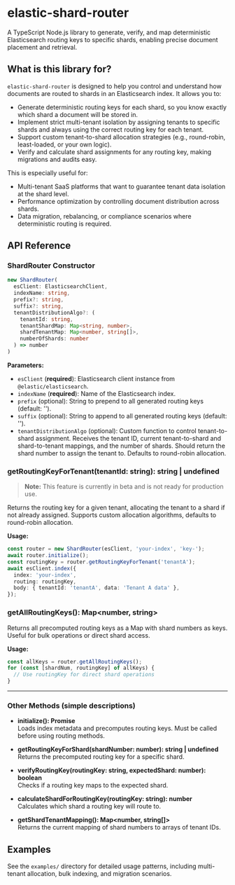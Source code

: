 # elastic-shard-router

A TypeScript Node.js library to generate, verify, and map deterministic Elasticsearch routing keys to specific shards, enabling precise document placement and retrieval.

## What is this library for?

`elastic-shard-router` is designed to help you control and understand how documents are routed to shards in an Elasticsearch index. It allows you to:

- Generate deterministic routing keys for each shard, so you know exactly which shard a document will be stored in.
- Implement strict multi-tenant isolation by assigning tenants to specific shards and always using the correct routing key for each tenant.
- Support custom tenant-to-shard allocation strategies (e.g., round-robin, least-loaded, or your own logic).
- Verify and calculate shard assignments for any routing key, making migrations and audits easy.

This is especially useful for:

- Multi-tenant SaaS platforms that want to guarantee tenant data isolation at the shard level.
- Performance optimization by controlling document distribution across shards.
- Data migration, rebalancing, or compliance scenarios where deterministic routing is required.

## API Reference

### ShardRouter Constructor

```typescript
new ShardRouter(
  esClient: ElasticsearchClient,
  indexName: string,
  prefix?: string,
  suffix?: string,
  tenantDistributionAlgo?: (
    tenantId: string,
    tenantShardMap: Map<string, number>,
    shardTenantMap: Map<number, string[]>,
    numberOfShards: number
  ) => number
)
```

**Parameters:**

- `esClient` (**required**): Elasticsearch client instance from `@elastic/elasticsearch`.
- `indexName` (**required**): Name of the Elasticsearch index.
- `prefix` (optional): String to prepend to all generated routing keys (default: '').
- `suffix` (optional): String to append to all generated routing keys (default: '').
- `tenantDistributionAlgo` (optional): Custom function to control tenant-to-shard assignment. Receives the tenant ID, current tenant-to-shard and shard-to-tenant mappings, and the number of shards. Should return the shard number to assign the tenant to. Defaults to round-robin allocation.

### getRoutingKeyForTenant(tenantId: string): string | undefined

> **Note:** This feature is currently in beta and is not ready for production use.

Returns the routing key for a given tenant, allocating the tenant to a shard if not already assigned. Supports custom allocation algorithms, defaults to round-robin allocation.

**Usage:**

```typescript
const router = new ShardRouter(esClient, 'your-index', 'key-');
await router.initialize();
const routingKey = router.getRoutingKeyForTenant('tenantA');
await esClient.index({
  index: 'your-index',
  routing: routingKey,
  body: { tenantId: 'tenantA', data: 'Tenant A data' },
});
```

### getAllRoutingKeys(): Map<number, string>

Returns all precomputed routing keys as a Map with shard numbers as keys. Useful for bulk operations or direct shard access.

**Usage:**

```typescript
const allKeys = router.getAllRoutingKeys();
for (const [shardNum, routingKey] of allKeys) {
  // Use routingKey for direct shard operations
}
```

---

### Other Methods (simple descriptions)

- **initialize(): Promise<void>**  
  Loads index metadata and precomputes routing keys. Must be called before using routing methods.

- **getRoutingKeyForShard(shardNumber: number): string | undefined**  
  Returns the precomputed routing key for a specific shard.

- **verifyRoutingKey(routingKey: string, expectedShard: number): boolean**  
  Checks if a routing key maps to the expected shard.

- **calculateShardForRoutingKey(routingKey: string): number**  
  Calculates which shard a routing key will route to.

- **getShardTenantMapping(): Map<number, string[]>**  
  Returns the current mapping of shard numbers to arrays of tenant IDs.

## Examples

See the `examples/` directory for detailed usage patterns, including multi-tenant allocation, bulk indexing, and migration scenarios.
